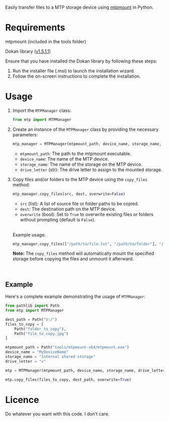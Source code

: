 Easily transfer files to a MTP storage device using [mtpmount](https://github.com/hst125fan/mtpmount) in Python.

# Requirements
mtpmount (included in the tools folder)

Dokan library ([v1.5.1.1](https://github.com/dokan-dev/dokany/releases/tag/v1.5.1.1000))

Ensure that you have installed the Dokan library by following these steps:
1. Run the installer file (.msi) to launch the installation wizard.
2. Follow the on-screen instructions to complete the installation.

# Usage

1. Import the `MTPManager` class:
    ```python
    from mtp import MTPManager
    ```

2. Create an instance of the `MTPManager` class by providing the necessary parameters:
    ```python
    mtp_manager = MTPManager(mtpmount_path, device_name, storage_name, drive_letter)
    ```
    - `mtpmount_path`: The path to the mtpmount executable.
    - `device_name`: The name of the MTP device.
    - `storage_name`: The name of the storage on the MTP device.
    - `drive_letter` (str): The drive letter to assign to the mounted storage.

3. Copy files and/or folders to the MTP device using the `copy_files` method:
    ```python
    mtp_manager.copy_files(src, dest, overwrite=False)
    ```
    - `src` (list): A list of source file or folder paths to be copied.
    - `dest`: The destination path on the MTP device.
    - `overwrite` (bool): Set to `True` to overwrite existing files or folders without prompting (default is `False`).

    <br>

    Example usage:
    ```python
    mtp_manager.copy_files(["/path/to/file.txt", "/path/to/folder"], "/destination/path", overwrite=True)
    ```

    **Note:** The `copy_files` method will automatically mount the specified storage before copying the files and unmount it afterward.

<br>

## Example

Here's a complete example demonstrating the usage of `MTPManager`:

```python
from pathlib import Path
from mtp import MTPManager

dest_path = Path("V:/")
files_to_copy = [
    Path("folder_to_copy"),
    Path("file_to_copy.jpg")
]

mtpmount_path = Path("tools/mtpmount-x64/mtpmount.exe")
device_name = "MyDeviceName"
storage_name = "Internal shared storage"
drive_letter = "v"

mtp = MTPManager(mtpmount_path, device_name, storage_name, drive_letter)

mtp.copy_files(files_to_copy, dest_path, overwrite=True)
```

# Licence
Do whatever you want with this code. I don't care.